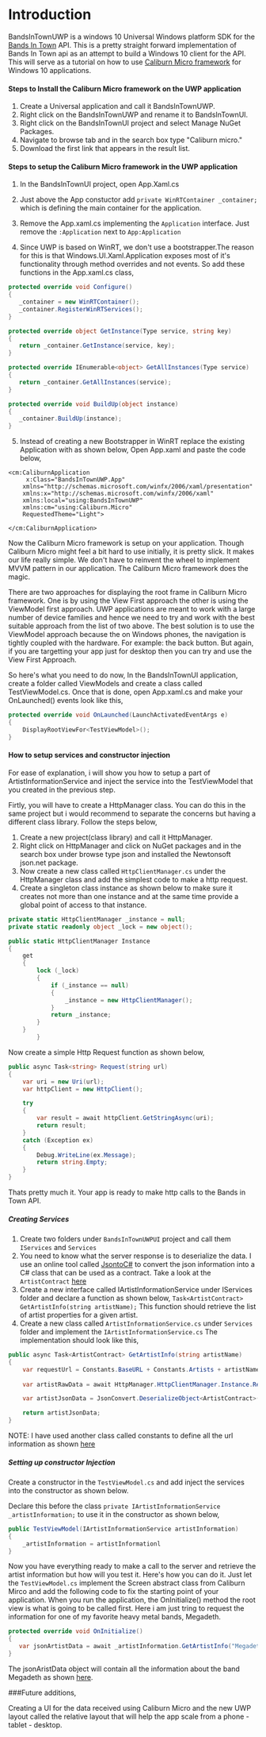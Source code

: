 # Introduction
BandsInTownUWP is a windows 10 Universal Windows platform SDK for the [Bands In Town](http://www.bandsintown.com/api/overview) API. This is a pretty straight forward implementation of Bands In Town api as an attempt to build a Windows 10 client for the API. This will serve as a tutorial on how to use [Caliburn Micro framework](http://caliburnmicro.com/) for Windows 10 applications. 

#### Steps to Install the Caliburn Micro framework on the UWP application
1. Create a Universal application and call it BandsInTownUWP.
2. Right click on the BandsInTownUWP and rename it to BandsInTownUI. 
3. Right click on the BandsInTownUI project and select Manage NuGet Packages.
4. Navigate to browse tab and in the search box type "Caliburn micro."
5. Download the first link that appears in the result list.

#### Steps to setup the Caliburn Micro framework in the UWP application
1. In the BandsInTownUI project, open App.Xaml.cs

2. Just above the App constuctor add ```private WinRTContainer _container;``` which is defining the main container for the application.

3. Remove the App.xaml.cs implementing the ```Application``` interface. Just remove the ```:Application``` next to ```App:Application```
4. Since UWP is based on WinRT, we don't use a bootstrapper.The reason for this is that Windows.UI.Xaml.Application exposes most of    it's functionality through method overrides and not events. So add these functions in the App.xaml.cs class,
 ```csharp
protected override void Configure()
{
    _container = new WinRTContainer();
    _container.RegisterWinRTServices();
}
 
protected override object GetInstance(Type service, string key)
{
    return _container.GetInstance(service, key);
}

protected override IEnumerable<object> GetAllInstances(Type service)
{
    return _container.GetAllInstances(service);
}

protected override void BuildUp(object instance)
{
    _container.BuildUp(instance);
}
```
5. Instead of creating a new Bootstrapper in WinRT replace the existing Application with as shown below,
Open App.xaml and paste the code below, 
```
<cm:CaliburnApplication
     x:Class="BandsInTownUWP.App"
    xmlns="http://schemas.microsoft.com/winfx/2006/xaml/presentation"
    xmlns:x="http://schemas.microsoft.com/winfx/2006/xaml"
    xmlns:local="using:BandsInTownUWP"
    xmlns:cm="using:Caliburn.Micro"
    RequestedTheme="Light">

</cm:CaliburnApplication>
```

Now the Caliburn Micro framework is setup on your application. Though Caliburn Micro might feel a bit hard to use initially, it is pretty slick. It makes our life really simple. We don't have to reinvent the wheel to implement MVVM pattern in our application. The Caliburn Micro framework does the magic. 
  
There are two approaches for displaying the root frame in Caliburn Micro framework. One is by using the View First approach the other is using the ViewModel first approach. UWP applications are meant to work with a large number of device families and hence we need to try and work with the best suitable approach from the list of two above. The best solution is to use the ViewModel approach because the on Windows phones, the navigation is tightly coupled with the hardware. For example: the back button. But again, if you are targetting your app just for desktop then you can try and use the View First Approach.

So here's what you need to do now, 
In the BandsInTownUI application, create a folder called ViewModels and create a class called TestViewModel.cs. Once that is done, open App.xaml.cs and make your OnLaunched() events look like this, 

```csharp
protected override void OnLaunched(LaunchActivatedEventArgs e)
{
    DisplayRootViewFor<TestViewModel>();
}
```

#### How to setup services and constructor injection

For ease of explanation, i will show you how to setup a part of ArtistInformationService and inject the service into the TestViewModel that you created in the previous step. 

Firtly, you will have to create a HttpManager class. You can do this in the same project but i would recommend to separate the concerns but having a different class library. Follow the steps below, 

1. Create a new project(class library) and call it HttpManager. 
2. Right click on HttpManager and click on NuGet packages and in the search box under browse type json and installed the Newtonsoft json.net package. 
3. Now create a new class called ```HttpClientManager.cs``` under the HttpManager class and add the simplest code to make a http request.
4. Create a singleton class instance as shown below to make sure it creates not more than one instance and at the same time provide a global point of access to that instance.
```csharp
private static HttpClientManager _instance = null;
private static readonly object _lock = new object();

public static HttpClientManager Instance
{
    get
    {
        lock (_lock)
        {
            if (_instance == null)
            {
                _instance = new HttpClientManager();
            }
            return _instance;
        }
    }
        }
``` 
Now create a simple Http Request function as shown below,  
```csharp
public async Task<string> Request(string url)
{
    var uri = new Uri(url);
    var httpClient = new HttpClient();

    try
    {
        var result = await httpClient.GetStringAsync(uri);
        return result;
    }
    catch (Exception ex)
    {
        Debug.WriteLine(ex.Message);
        return string.Empty;
    }
}
```
Thats pretty much it. Your app is ready to make http calls to the Bands in Town API. 

##### Creating Services
1. Create two folders under ```BandsInTownUWPUI``` project and call them ```IServices``` and ```Services```
2. You need to know what the server response is to deserialize the data. I use an online tool called [JsontoC#](http://json2csharp.com/) to convert the json information into a C# class that can be used as a contract. Take a look at the ```ArtistContract``` [here](https://github.com/vinayganesh/BandsInTownUWP/blob/master/HttpClient/DataContract/ArtistContract.cs)
2. Create a new interface called IArtistInformationService under IServices folder and declare a function as shown below, ```Task<ArtistContract> GetArtistInfo(string artistName);``` This function should retrieve the list of artist properties for a given artist. 
3. Create a new class called ```ArtistInformationService.cs``` under ```Services``` folder and implement the ```IArtistInformationService.cs``` The implementation should look like this, 

```csharp
public async Task<ArtistContract> GetArtistInfo(string artistName)
{
    var requestUrl = Constants.BaseURL + Constants.Artists + artistName + Constants.ApiVersion + Constants.AppID;
    
    var artistRawData = await HttpManager.HttpClientManager.Instance.Request(requestUrl);

    var artistJsonData = JsonConvert.DeserializeObject<ArtistContract>(artistRawData);

    return artistJsonData;
}
```
NOTE: I have used another class called constants to define all the url information as shown [here](https://github.com/vinayganesh/BandsInTownUWP/blob/master/AppConstants/Constants.cs)

##### Setting up constructor Injection

Create a constructor in the ```TestViewModel.cs``` and add inject the services into the constructor as shown below. 

Declare this before the class ```private IArtistInformationService _artistInformation;``` to use it in the constructor as shown below, 
```csharp
public TestViewModel(IArtistInformationService artistInformation)
{
    _artistInformation = artistInformationl
}
```

Now you have everything ready to make a call to the server and retrieve the artist information but how will you test it. Here's how you can do it. Just let the ```TestViewModel.cs``` implement the Screen abstract class from Caliburn Mirco and add the following code to fix the starting point of your application. When you run the application, the OnInitialize() method the root view is what is going to be called first. Here i am just tring to request the information for one of my favorite heavy metal bands, Megadeth.  
```csharp
protected override void OnInitialize()
{
   var jsonArtistData = await _artistInformation.GetArtistInfo("Megadeth");
}
```

The jsonAristData object will contain all the information about the band Megadeth as shown [here](http://www.bandsintown.com/api/responses#artist-json). 

###Future additions, 

Creating a UI for the data received using Caliburn Micro and the new UWP layout called the relative layout that will help the app scale from a phone - tablet - desktop. 













